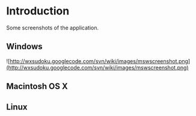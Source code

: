 # Introduction #

Some screenshots of the application.


## Windows ##

![http://wxsudoku.googlecode.com/svn/wiki/images/mswscreenshot.png](http://wxsudoku.googlecode.com/svn/wiki/images/mswscreenshot.png)

## Macintosh OS X ##


## Linux ##